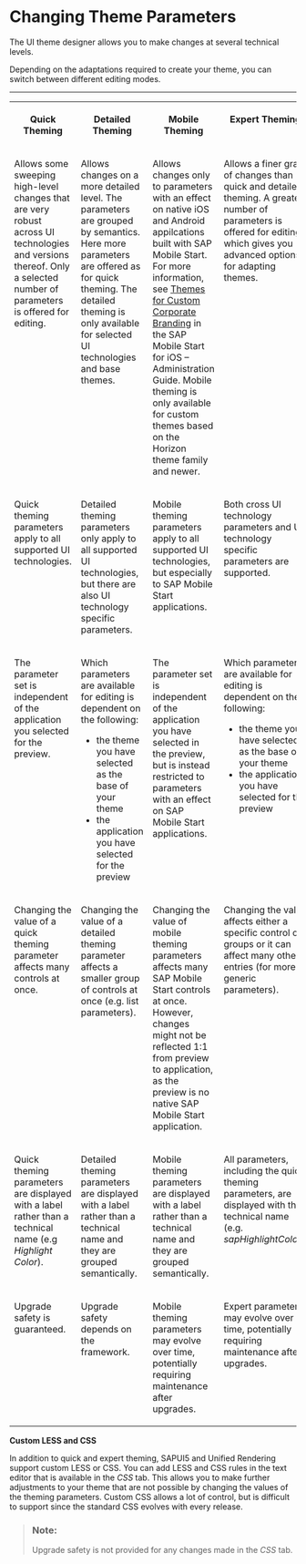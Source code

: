 <!-- copyc5b1065178bd4eec84fa502807461da3 -->

# Changing Theme Parameters

The UI theme designer allows you to make changes at several technical levels.

Depending on the adaptations required to create your theme, you can switch between different editing modes.

****


<table>
<tr>
<th valign="top">

Quick Theming



</th>
<th valign="top">

Detailed Theming



</th>
<th valign="top">

Mobile Theming



</th>
<th valign="top">

Expert Theming



</th>
</tr>
<tr>
<td valign="top">

Allows some sweeping high-level changes that are very robust across UI technologies and versions thereof. Only a selected number of parameters is offered for editing.



</td>
<td valign="top">

Allows changes on a more detailed level. The parameters are grouped by semantics. Here more parameters are offered as for quick theming. The detailed theming is only available for selected UI technologies and base themes.



</td>
<td valign="top">

Allows changes only to parameters with an effect on native iOS and Android appilcations built with SAP Mobile Start. For more information, see [Themes for Custom Corporate Branding](https://help.sap.com/docs/SAP_MOBILE_START/386859cc981742f3b6bb31f7e0d8a168/ca3c655f811e415e862298575a003608.html) in the SAP Mobile Start for iOS – Administration Guide. Mobile theming is only available for custom themes based on the Horizon theme family and newer.



</td>
<td valign="top">

Allows a finer grain of changes than quick and detailed theming. A greater number of parameters is offered for editing, which gives you advanced options for adapting themes.



</td>
</tr>
<tr>
<td valign="top">

Quick theming parameters apply to all supported UI technologies.



</td>
<td valign="top">

Detailed theming parameters only apply to all supported UI technologies, but there are also UI technology specific parameters.



</td>
<td valign="top">

Mobile theming parameters apply to all supported UI technologies, but especially to SAP Mobile Start applications.



</td>
<td valign="top">

Both cross UI technology parameters and UI technology specific parameters are supported.



</td>
</tr>
<tr>
<td valign="top">

The parameter set is independent of the application you selected for the preview.



</td>
<td valign="top">

Which parameters are available for editing is dependent on the following:

-   the theme you have selected as the base of your theme
-   the application you have selected for the preview



</td>
<td valign="top">

The parameter set is independent of the application you have selected in the preview, but is instead restricted to parameters with an effect on SAP Mobile Start applications.



</td>
<td valign="top">

Which parameters are available for editing is dependent on the following:

-   the theme you have selected as the base of your theme
-   the application you have selected for the preview



</td>
</tr>
<tr>
<td valign="top">

Changing the value of a quick theming parameter affects many controls at once.



</td>
<td valign="top">

Changing the value of a detailed theming parameter affects a smaller group of controls at once \(e.g. list parameters\).



</td>
<td valign="top">

Changing the value of mobile theming parameters affects many SAP Mobile Start controls at once. However, changes might not be reflected 1:1 from preview to application, as the preview is no native SAP Mobile Start application.



</td>
<td valign="top">

Changing the value affects either a specific control or groups or it can affect many other entries \(for more generic parameters\).



</td>
</tr>
<tr>
<td valign="top">

Quick theming parameters are displayed with a label rather than a technical name \(e.g *Highlight Color*\).



</td>
<td valign="top">

Detailed theming parameters are displayed with a label rather than a technical name and they are grouped semantically.



</td>
<td valign="top">

Mobile theming parameters are displayed with a label rather than a technical name and they are grouped semantically.



</td>
<td valign="top">

All parameters, including the quick theming parameters, are displayed with their technical name \(e.g. *sapHighlightColor*\).



</td>
</tr>
<tr>
<td valign="top">

Upgrade safety is guaranteed.



</td>
<td valign="top">

Upgrade safety depends on the framework.



</td>
<td valign="top">

Mobile theming parameters may evolve over time, potentially requiring maintenance after upgrades.



</td>
<td valign="top">

Expert parameters may evolve over time, potentially requiring maintenance after upgrades.



</td>
</tr>
</table>

**Custom LESS and CSS**

In addition to quick and expert theming, SAPUI5 and Unified Rendering support custom LESS or CSS. You can add LESS and CSS rules in the text editor that is available in the *CSS* tab. This allows you to make further adjustments to your theme that are not possible by changing the values of the theming parameters. Custom CSS allows a lot of control, but is difficult to support since the standard CSS evolves with every release.

> ### Note:  
> Upgrade safety is not provided for any changes made in the *CSS* tab.

